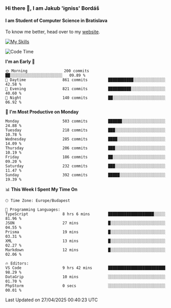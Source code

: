 ### Hi there 👋, I am Jakub 'igniss' Bordáš

#### I am Student of Computer Science in Bratislava
To know me better, head over to my [website](https://bordas.sk).

[![My Skills](https://skillicons.dev/icons?i=js,typescript,html,css,figma,svelte,vue,next,postgresql,nest,express,nodejs)](https://bordas.sk)


<!--START_SECTION:waka-->
![Code Time](http://img.shields.io/badge/Code%20Time-1%2C861%20hrs%2015%20mins-blue)

**I'm an Early 🐤** 

```text
🌞 Morning                200 commits         ██░░░░░░░░░░░░░░░░░░░░░░░   09.89 % 
🌆 Daytime                861 commits         ███████████░░░░░░░░░░░░░░   42.58 % 
🌃 Evening                821 commits         ██████████░░░░░░░░░░░░░░░   40.60 % 
🌙 Night                  140 commits         ██░░░░░░░░░░░░░░░░░░░░░░░   06.92 % 
```
📅 **I'm Most Productive on Monday** 

```text
Monday                   503 commits         ██████░░░░░░░░░░░░░░░░░░░   24.88 % 
Tuesday                  218 commits         ███░░░░░░░░░░░░░░░░░░░░░░   10.78 % 
Wednesday                285 commits         ████░░░░░░░░░░░░░░░░░░░░░   14.09 % 
Thursday                 206 commits         ███░░░░░░░░░░░░░░░░░░░░░░   10.19 % 
Friday                   186 commits         ██░░░░░░░░░░░░░░░░░░░░░░░   09.20 % 
Saturday                 232 commits         ███░░░░░░░░░░░░░░░░░░░░░░   11.47 % 
Sunday                   392 commits         █████░░░░░░░░░░░░░░░░░░░░   19.39 % 
```


📊 **This Week I Spent My Time On** 

```text
🕑︎ Time Zone: Europe/Budapest

💬 Programming Languages: 
TypeScript               8 hrs 6 mins        ████████████████████░░░░░   81.96 % 
JSON                     27 mins             █░░░░░░░░░░░░░░░░░░░░░░░░   04.55 % 
Prisma                   19 mins             █░░░░░░░░░░░░░░░░░░░░░░░░   03.31 % 
XML                      13 mins             █░░░░░░░░░░░░░░░░░░░░░░░░   02.27 % 
Markdown                 12 mins             █░░░░░░░░░░░░░░░░░░░░░░░░   02.06 % 

🔥 Editors: 
VS Code                  9 hrs 42 mins       █████████████████████████   98.29 % 
DataGrip                 10 mins             ░░░░░░░░░░░░░░░░░░░░░░░░░   01.70 % 
PhpStorm                 0 secs              ░░░░░░░░░░░░░░░░░░░░░░░░░   00.01 % 
```


 Last Updated on 27/04/2025 00:40:23 UTC
<!--END_SECTION:waka-->
